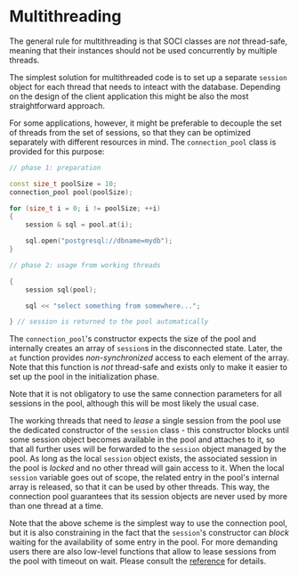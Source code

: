 # Multithreading

The general rule for multithreading is that SOCI classes are *not* thread-safe, meaning that their instances should not be used concurrently by multiple threads.

The simplest solution for multithreaded code is to set up a separate `session` object for each thread that needs to inteact with the database.
Depending on the design of the client application this might be also the most straightforward approach.

For some applications, however, it might be preferable to decouple the set of threads from the set of sessions, so that they can be optimized separately with different resources in mind.
The `connection_pool` class is provided for this purpose:

```cpp
// phase 1: preparation

const size_t poolSize = 10;
connection_pool pool(poolSize);

for (size_t i = 0; i != poolSize; ++i)
{
    session & sql = pool.at(i);

    sql.open("postgresql://dbname=mydb");
}

// phase 2: usage from working threads

{
    session sql(pool);

    sql << "select something from somewhere...";

} // session is returned to the pool automatically
```

The `connection_pool`'s constructor expects the size of the pool and internally creates an array of `session`s in the disconnected state.
Later, the `at` function provides *non-synchronized* access to each element of the array.
Note that this function is *not* thread-safe and exists only to make it easier to set up the pool in the initialization phase.

Note that it is not obligatory to use the same connection parameters for all sessions in the pool, although this will be most likely the usual case.

The working threads that need to *lease* a single session from the pool use the dedicated constructor of the `session` class - this constructor blocks until some session object becomes available in the pool and attaches to it, so that all further uses will be forwarded to the `session` object managed by the pool.
As long as the local `session` object exists, the associated session in the pool is *locked* and no other thread will gain access to it.
When the local `session` variable goes out of scope, the related entry in the pool's internal array is released, so that it can be used by other threads.
This way, the connection pool guarantees that its session objects are never used by more than one thread at a time.

Note that the above scheme is the simplest way to use the connection pool, but it is also constraining in the fact that the `session`'s constructor can *block* waiting for the availability of some entry in the pool.
For more demanding users there are also low-level functions that allow to lease sessions from the pool with timeout on wait.
Please consult the [reference](api/client.md) for details.
